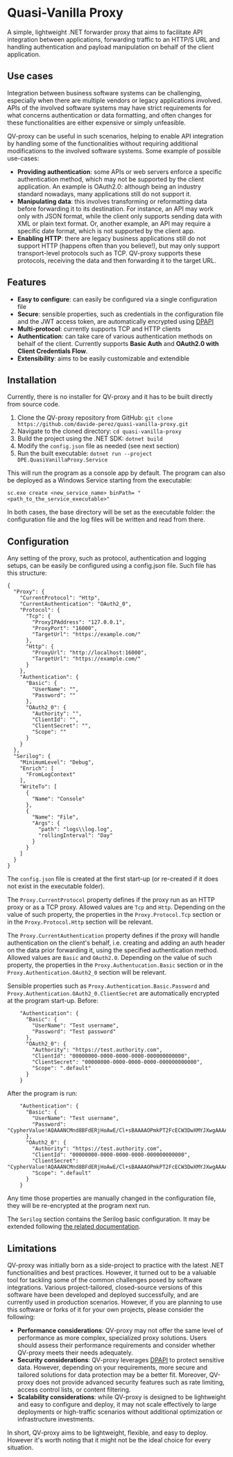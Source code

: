 # Quasi-Vanilla Proxy

A simple, lightweight .NET forwarder proxy that aims to facilitate API integration between applications, forwarding traffic to an HTTP/S URL and handling authentication and payload manipulation on behalf of the client application.
 
## Use cases
Integration between business software systems can be challenging, especially when there are multiple vendors or legacy applications involved. APIs of the involved software systems may have strict requirements for what concerns authentication or data formatting, and often changes for these functionalities are either expensive or simply unfeasible.

QV-proxy can be useful in such scenarios, helping to enable API integration by handling some of the functionalities without requiring additional modifications to the involved software systems.
Some example of possible use-cases:

- **Providing authentication**: some APIs or web servers enforce a specific authentication method, which may not be supported by the client application. An example is OAuth2.0: although being an industry standard nowadays, many applications still do not support it.
- **Manipulating data**: this involves transforming or reformatting data before forwarding it to its destination. For instance, an API may work only with JSON format, while the client only supports sending data with XML or plain text format. Or, another example, an API may require a specific date format, which is not supported by the client app.
- **Enabling HTTP**: there are legacy business applications still do not support HTTP (happens often than you believe!), but may only support transport-level protocols such as TCP. QV-proxy supports these protocols, receiving the data and then forwarding it to the target URL.

## Features
 - **Easy to configure**: can easily be configured via a single configuration file
 - **Secure**: sensible properties, such as credentials in the configuration file and the JWT access token, are automatically encrypted using [DPAPI](https://en.wikipedia.org/wiki/Data_Protection_API)
 - **Multi-protocol**: currently supports TCP and HTTP clients
 - **Authentication**: can take care of various authentication methods on behalf of the client. Currently supports **Basic Auth** and **OAuth2.0 with Client Credentials Flow**.
 - **Extensibility**: aims to be easily customizable and extendible

## Installation
Currently, there is no installer for QV-proxy and it has to be built directly from source code.

1. Clone the QV-proxy repository from GitHub: `git clone https://github.com/davide-perez/quasi-vanilla-proxy.git`
2. Navigate to the cloned directory: `cd quasi-vanilla-proxy`
3. Build the project using the .NET SDK: `dotnet build`
4. Modify the `config.json` file as needed (see next section)
5. Run the built executable: `dotnet run --project DPE.QuasiVanillaProxy.Service`

This will run the program as a console app by default.
The program can also be deployed as a Windows Service starting from the executable: 

`sc.exe create <new_service_name> binPath= "<path_to_the_service_executable>"`

In both cases, the base directory will be set as the executable folder: the configuration file and the log files will be written and read from there.

## Configuration
Any setting of the proxy, such as protocol, authentication and logging setups, can be easily be configured using a config.json file. Such file has this structure: 

```
{
  "Proxy": {
    "CurrentProtocol": "Http",
    "CurrentAuthentication": "OAuth2_0",
    "Protocol": {
      "Tcp": {
        "ProxyIPAddress": "127.0.0.1",
        "ProxyPort": "16000",
        "TargetUrl": "https://example.com/"
      },
      "Http": {
        "ProxyUrl": "http://localhost:16000",
        "TargetUrl": "https://example.com/"
      }
    },
    "Authentication": {
      "Basic": {
        "UserName": "",
        "Password": ""
      },
      "OAuth2_0": {
        "Authority": "",
        "ClientId": "",
        "ClientSecret": "",
        "Scope": ""
      }
    }
  },
  "Serilog": {
    "MinimumLevel": "Debug",
    "Enrich": [
      "FromLogContext"
    ],
    "WriteTo": [
      {
        "Name": "Console"
      },
      {
        "Name": "File",
        "Args": {
          "path": "logs\\log.log",
          "rollingInterval": "Day"
        }
      }
    ]
  }
}
```

The `config.json` file is created at the first start-up (or re-created if it does not exist in the executable folder). 

The `Proxy.CurrentProtocol` property defines if the proxy run as an HTTP proxy or as a TCP proxy. Allowed values are `Tcp` and `Http`. Depending on the value of such property, the properties in the `Proxy.Protocol.Tcp` section or in the `Proxy.Protocol.Http` section will be relevant.

The `Proxy.CurrentAuthentication` property defines if the proxy will handle authentication on the client's behalf, i.e. creating and adding an auth header on the data prior forwarding it, using the specified authentication method. Allowed values are `Basic` and `OAuth2.0`. Depending on the value of such property, the properties in the `Proxy.Authentucation.Basic` section or in the `Proxy.Authentication.OAuth2_0` section will be relevant.

Sensible properties such as `Proxy.Authentication.Basic.Password` and `Proxy.Authentication.OAuth2_0.ClientSecret` are automatically encrypted at the program start-up.
Before:

```
    "Authentication": {
      "Basic": {
        "UserName": "Test username",
        "Password": "Test password"
      },
      "OAuth2_0": {
        "Authority": "https://test.authority.com",
        "ClientId": "00000000-0000-0000-0000-000000000000",
        "ClientSecret": "00000000-0000-0000-0000-000000000000",
        "Scope": ".default"
      }
    }
```

After the program is run:

```
    "Authentication": {
      "Basic": {
        "UserName": "Test username",
        "Password": "CypherValue!AQAAANCMnd8BFdERjHoAwE/Cl+sBAAAAOPmkPT2FcECW3DwXMYJXwgAAAAACAAAAAAAQZ...="
      },
      "OAuth2_0": {
        "Authority": "https://test.authority.com",
        "ClientId": "00000000-0000-0000-0000-000000000000",
        "ClientSecret": "CypherValue!AQAAANCMnd8BFdERjHoAwE/Cl+sBAAAAOPmkPT2FcECW3DwXMYJXwgAAAAACAAAAAAAQZ...Q==",
        "Scope": ".default"
      }
    }
```

Any time those properties are manually changed in the configuration file, they will be re-encrypted at the program next run.

The `Serilog` section contains the Serilog basic configuration. It may be extended following [the related documentation](https://github.com/serilog/serilog-settings-configuration).

## Limitations
QV-proxy was initially born as a side-project to practice with the latest .NET functionalities and best practices. However, it turned out to be a valuable tool for tackling some of the common challenges posed by software integrations. Various project-tailored, closed-source versions of this software have been developed and deployed successfully, and are currently used in production scenarios.
However, if you are planning to use this software or forks of it for your own projects, please consider the following:

- **Performance considerations**: QV-proxy may not offer the same level of performance as more complex, specialized proxy solutions. Users should assess their performance requirements and consider whether QV-proxy meets their needs adequately.
- **Security considerations**: QV-proxy leverages [DPAPI](https://en.wikipedia.org/wiki/Data_Protection_API) to protect sensitive data. However, depending on your requirements, more secure and tailored solutions for data protection may be a better fit. Moreover, QV-proxy does not provide advanced security features such as rate limiting, access control lists, or content filtering.
- **Scalability considerations**: while QV-proxy is designed to be lightweight and easy to configure and deploy, it may not scale effectively to large deployments or high-traffic scenarios without additional optimization or infrastructure investments.


In short, QV-proxy aims to be lightweight, flexible, and easy to deploy. However it's worth noting that it might not be the ideal choice for every situation.

